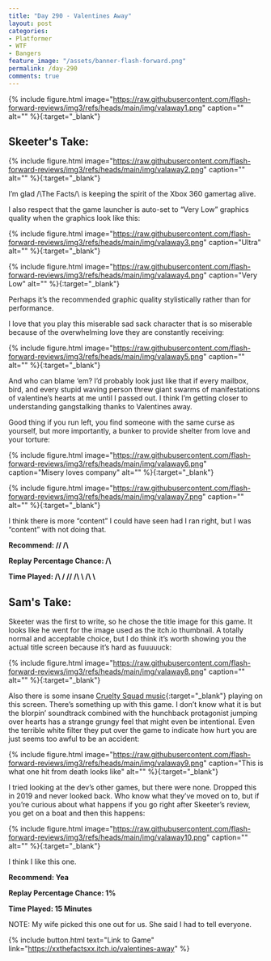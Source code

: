 ```yaml
---
title: "Day 290 - Valentines Away"
layout: post
categories:
- Platformer
- WTF
- Bangers
feature_image: "/assets/banner-flash-forward.png"
permalink: /day-290
comments: true
---
```


{% include figure.html image="https://raw.githubusercontent.com/flash-forward-reviews/img3/refs/heads/main/img/valaway1.png" caption="" alt="" %}{:target="_blank"}
 
## Skeeter's Take:

{% include figure.html image="https://raw.githubusercontent.com/flash-forward-reviews/img3/refs/heads/main/img/valaway2.png" caption="" alt="" %}{:target="_blank"}

I’m glad /\The Facts/\ is keeping the spirit of the Xbox 360 gamertag alive. 

I also respect that the game launcher is auto-set to “Very Low” graphics quality when the graphics look like this: 

{% include figure.html image="https://raw.githubusercontent.com/flash-forward-reviews/img3/refs/heads/main/img/valaway3.png" caption="Ultra" alt="" %}{:target="_blank"}

{% include figure.html image="https://raw.githubusercontent.com/flash-forward-reviews/img3/refs/heads/main/img/valaway4.png" caption="Very Low" alt="" %}{:target="_blank"}

Perhaps it’s the recommended graphic quality stylistically rather than for performance. 

I love that you play this miserable sad sack character that is so miserable because of the overwhelming love they are constantly receiving:

{% include figure.html image="https://raw.githubusercontent.com/flash-forward-reviews/img3/refs/heads/main/img/valaway5.png" caption="" alt="" %}{:target="_blank"}

And who can blame ‘em? I’d probably look just like that if every mailbox, bird, and every stupid waving person threw giant swarms of manifestations of valentine’s hearts at me until I passed out. I think I’m getting closer to understanding gangstalking thanks to Valentines away. 

Good thing if you run left, you find someone with the same curse as yourself, but more importantly, a bunker to provide shelter from love and your torture: 

{% include figure.html image="https://raw.githubusercontent.com/flash-forward-reviews/img3/refs/heads/main/img/valaway6.png" caption="Misery loves company" alt="" %}{:target="_blank"}

{% include figure.html image="https://raw.githubusercontent.com/flash-forward-reviews/img3/refs/heads/main/img/valaway7.png" caption="" alt="" %}{:target="_blank"}

I think there is more “content” I could have seen had I ran right, but I was “content” with not doing that. 
 
**Recommend: /\/ /\\**

**Replay Percentage Chance: /\\**

**Time Played: /\ \/ // \/\ \ /\\ \\**

## Sam's Take:

Skeeter was the first to write, so he chose the title image for this game. It looks like he went for the image used as the itch.io thumbnail. A totally normal and acceptable choice, but I do think it’s worth showing you the actual title screen because it’s hard as fuuuuuck:

{% include figure.html image="https://raw.githubusercontent.com/flash-forward-reviews/img3/refs/heads/main/img/valaway8.png" caption="" alt="" %}{:target="_blank"}

Also there is some insane [Cruelty Squad music](https://www.youtube.com/watch?v=FdQUUBOWzOo&list=PLgrjqsbLZhJIyRM1lfKT--veS13dkxJPJ&index=5&ab_channel=impulseplanter6){:target="_blank"} playing on this screen. There’s something up with this game. I don’t know what it is but the blorpin’ soundtrack combined with the hunchback protagonist jumping over hearts has a strange grungy feel that might even be intentional. Even the terrible white filter they put over the game to indicate how hurt you are just seems too awful to be an accident:

{% include figure.html image="https://raw.githubusercontent.com/flash-forward-reviews/img3/refs/heads/main/img/valaway9.png" caption="This is what one hit from death looks like" alt="" %}{:target="_blank"}

I tried looking at the dev’s other games, but there were none. Dropped this in 2019 and never looked back. Who know what they’ve moved on to, but if you’re curious about what happens if you go right after Skeeter’s review, you get on a boat and then this happens:

{% include figure.html image="https://raw.githubusercontent.com/flash-forward-reviews/img3/refs/heads/main/img/valaway10.png" caption="" alt="" %}{:target="_blank"}

I think I like this one.

**Recommend: Yea**

**Replay Percentage Chance: 1%**

**Time Played: 15 Minutes**

NOTE: My wife picked this one out for us. She said I had to tell everyone.

{% include button.html text="Link to Game" link="https://xxthefactsxx.itch.io/valentines-away" %}